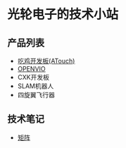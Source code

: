 # 光轮电子的技术小站
   
   
## 产品列表

* [吃鸡开发板(ATouch)](atouch/index.md#atouch)
* [OPENVIO](openvio/index.md#openvio)
* CXK开发板
* SLAM机器人
* 四旋翼飞行器

## 技术笔记

* [矩阵](math/matrix.md#matrix)

